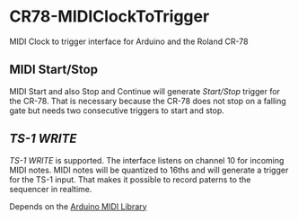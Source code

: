 # CR78-MIDIClockToTrigger
MIDI Clock to trigger interface for Arduino and the Roland CR-78

## MIDI Start/Stop
MIDI Start and also Stop and Continue will generate *Start/Stop* trigger for the CR-78.
That is necessary because the CR-78 does not stop on a falling gate but needs two consecutive triggers to start and stop.

## *TS-1 WRITE*
*TS-1 WRITE* is supported.
The interface listens on channel 10 for incoming MIDI notes.
MIDI notes will be quantized to 16ths and will generate a trigger for the TS-1 input.
That makes it possible to record paterns to the sequencer in realtime.

Depends on the [Arduino MIDI Library](https://github.com/FortySevenEffects/arduino_midi_library)
